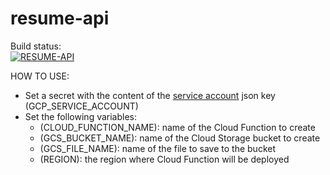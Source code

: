 # resume-api

Build status: <br />
[![RESUME-API](https://github.com/jabbson/resume-api/actions/workflows/deploy.yml/badge.svg)](https://github.com/jabbson/resume-api/actions/workflows/deploy.yml)

HOW TO USE:
- Set a secret with the content of the [service account](https://cloud.google.com/iam/docs/service-accounts-create) json key (GCP_SERVICE_ACCOUNT)
- Set the following variables:
  - (CLOUD_FUNCTION_NAME): name of the Cloud Function to create
  - (GCS_BUCKET_NAME): name of the Cloud Storage bucket to create
  - (GCS_FILE_NAME): name of the file to save to the bucket
  - (REGION): the region where Cloud Function will be deployed
